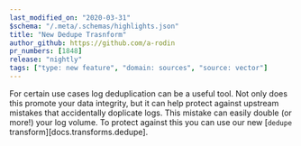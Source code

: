 ```yaml
---
last_modified_on: "2020-03-31"
$schema: "/.meta/.schemas/highlights.json"
title: "New Dedupe Trasnform"
author_github: https://github.com/a-rodin
pr_numbers: [1848]
release: "nightly"
tags: ["type: new feature", "domain: sources", "source: vector"]
---
```


For certain use cases log deduplication can be a useful tool. Not only does
this promote your data integrity, but it can help protect against upstream
mistakes that accidentally doplicate logs. This mistake can easily double
(or more!) your log volume. To protect against this you can use our new
[`dedupe` transform][docs.transforms.dedupe].
